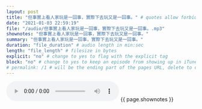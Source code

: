 ```yaml
---
layout: post
title: "但事實上看人家玩是一回事，實際下去玩又是一回事。" # quotes allow forbidden characters like the colon
date: "2021-01-03 22:59:19"
file: "/audio/但事實上看人家玩是一回事，實際下去玩又是一回事。.mp3"
shownotes: "但事實上看人家玩是一回事，實際下去玩又是一回事。"
summary: "但事實上看人家玩是一回事，實際下去玩又是一回事。"
duration: "file_duration" # audio length in min:sec
length: "file_length" # filesize in bytes
explicit: "no" # change to yes to flag with the explicit tag
block: "no" # change to yes to keep an episode from showing up in iTunes
# permalink: /1 # will be the ending part of the pages URL, delete to default to the title
---
```


<audio controls>
<source src="{{site.url}}{{site.baseurl}}{{ page.file }}" type="audio/x-mp3">
Your browser does not support the audio element.
</audio>
{{ page.shownotes }}
